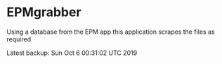 # EPMgrabber
Using a database from the EPM app this application scrapes the files as required


Latest backup: Sun Oct 6 00:31:02 UTC 2019

